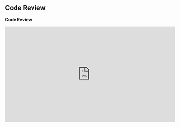 ## Code Review

**Code Review**
<div align="center">
  <iframe 
        width="560" 
        height="315" 
        src="https://youtu.be/31iHW9ZeabM" 
        frameborder="0" 
        allow="autoplay; encrypted-media" 
        allowfullscreen="">
  </iframe>
</div>
